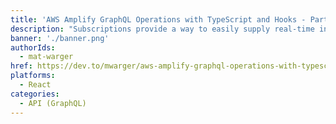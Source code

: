```yaml
---
title: 'AWS Amplify GraphQL Operations with TypeScript and Hooks - Part 4 [Subscriptions]'
description: "Subscriptions provide a way to easily supply real-time information in an application using GraphQL.  Let's see what they look like with AWS Amplify and how they can be made better with TypeScript and hooks!"
banner: './banner.png'
authorIds:
  - mat-warger
href: https://dev.to/mwarger/aws-amplify-graphql-operations-with-typescript-and-hooks-part-4-subscriptions-h0j
platforms:
  - React
categories:
  - API (GraphQL)
---
```

